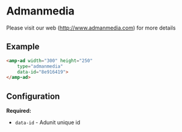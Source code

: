 <!---
Copyright 2017 The AMP HTML Authors. All Rights Reserved.

Licensed under the Apache License, Version 2.0 (the "License");
you may not use this file except in compliance with the License.
You may obtain a copy of the License at

      http://www.apache.org/licenses/LICENSE-2.0

Unless required by applicable law or agreed to in writing, software
distributed under the License is distributed on an "AS-IS" BASIS,
WITHOUT WARRANTIES OR CONDITIONS OF ANY KIND, either express or implied.
See the License for the specific language governing permissions and
limitations under the License.
-->

# Admanmedia 

Please visit our web (http://www.admanmedia.com) for more details
## Example

```html
<amp-ad width="300" height="250"
    type="admanmedia"
    data-id="8e916419">
</amp-ad>
```

## Configuration

__Required:__

- `data-id` - Adunit unique id
